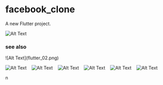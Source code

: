 # facebook_clone

A new Flutter project.

![Alt Text](flutter_01.png)
### see also
<p ></p>
![Alt Text](flutter_02.png)

![Alt Text](flutter_03.png)
&nbsp;&nbsp;
![Alt Text](flutter_04.png)
&nbsp;&nbsp;
![Alt Text](flutter_05.png)
&nbsp;&nbsp;
![Alt Text](flutter_06.png)
&nbsp;&nbsp;
![Alt Text](flutter_07.png)
&nbsp;&nbsp;
![Alt Text](flutter_08.png)
 

n
